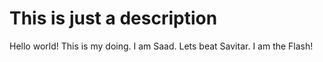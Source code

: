 # This is just a description
Hello world!
This is my doing. I am Saad. Lets beat Savitar. I am the Flash!

